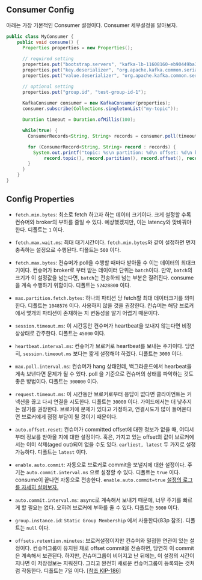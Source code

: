 ## Consumer Config
아래는 가장 기본적인 Consumer 설정이다. Consumer 세부설정을 알아보자.

~~~java
public class MyConsumer {
    public void consume() {
      Properties properties = new Properties();
      
      // required setting
      properties.put("bootstrap.servers", "kafka-lb-11608160-eb90449ba349.kr.lb.naverncp.com:9092");
      properties.put("key.deserializer", "org.apache.kafka.common.serialization.StringDeserializer");
      properties.put("value.deserializer", "org.apache.kafka.common.serialization.StringDeserializer");

      // optional setting
      properties.put("group.id", "test-group-id-1");
      
      KafkaConsumer consumer = new KafkaConsumer(properties);
      consumer.subscribe(Collections.singletonList("my-topic"));

      Duration timeout = Duration.ofMillis(100);

      while(true) {
        ConsumerRecords<String, String> records = consumer.poll(timeout);

        for (ConsumerRecord<String, String> record : records) {
          System.out.printf("topic: %s\n partition: %d\n offset: %d\n key: %s value: %s",
              record.topic(), record.partition(), record.offset(), record.key(), record.value());
        }
      }
    }
}
~~~

## Config Properties
- `fetch.min.bytes`: 최소로 fetch 하고자 하는 데이터 크기이다. 크게 설정할 수록 컨슈머와 broker의 부하를 줄일 수 있다. 예상했겠지만, 이는 latency와 맞바꿔야 한다. 디폴트는 `1` 이다.
- `fetch.max.wait.ms`: 최대 대기시간이다. `fetch.min.bytes`와 같이 설정하면 먼저 충족하는 설정으로 수행된다. 디폴트는 `500` 이다.
- `fetch.max.bytes`: 컨슈머가 poll을 수행할 때마다 받아올 수 이는 데이터의 최대크기이다. 컨슈머가 broker로 부터 받는 데이이터 단위는 `batch`이다. 
만약, `batch`의 크기가 이 설정값을 넘는다면, `batch`는 전송하되 넘는 부분은 잘려진다. consume을 계속 수행하기 위함이다. 디폴트는 `52428800` 이다.
- `max.partition.fetch.bytes`: 하나의 파티션 당 fetch할 최대 데이터크기를 의미한다. 디폴트는 `1048576` 이다. 
사용하지 않을 것을 권장한다. 컨슈머는 해당 브로커에서 몇개의 파티션이 존재하는 지 변동성을 알기 어렵기 때문이다.

- `session.timeout.ms`: 이 시간동안 컨슈머가 heartbeat을 보내지 않는다면 비정상상태로 간주한다. 디폴트는 `45000` 이다.
- `heartbeat.interval.ms`: 컨슈머가 브로커로 heartbeat를 보내는 주기이다. 당연히, `session.timeout.ms` 보다는 짧게 설정해야 하겠다. 
디폴트는 `3000` 이다.
- `max.poll.interval.ms`: 컨슈머가 hang 상태인데, 백그라운드에서 hearbeat을 게속 보낸다면 문제가 될 수 있다. poll 을 기준으로 컨슈머의 상태를 파악하는 것도 좋은 방법이다.
디폴트는 `300000` 이다. 

- `request.timeout.ms`: 이 시간동안 브로커로부터 응답이 없다면 클라이언트는 커넥션을 끊고 다시 연결을 시도한다. 디폴트는 `30000` 이다. 
가이드에서는 더 낮추지는 않기를 권장한다. 브로커에 문제가 있다고 가정하고, 연결시도가 많이 들어온다면 브로커에게 점점 부담이 될 것이기 때문이다.

- `auto.offset.reset`: 컨슈머가 committed offset에 대한 정보가 없을 때, 어디서부터 정보를 받아올 지에 대한 설정이다. 
혹은, 가지고 있는 offset의 값이 브로커에서는 이미 삭제(aged out)되어 없을 수도 있다. `earliest, latest` 두 가지로 설정 가능하다. 디폴트는 `latest` 이다.
- `enable.auto.commit`: 자동으로 브로커로 commit을 보낼지에 대한 설정이다. 주기는 `auto.commit.interval.ms` 으로 설정할 수 있다. 디폴트는 `true` 이다.
consume이 끝나면 자동으로 전송한다. `enable.auto.commit=true` [설정의 로그를 자세히 살펴보자.](C_4_Consumer-Log.md)
- `auto.commit.interval.ms`: async로 계속해서 보내기 때문에, 너무 주기를 빠르게 할 필요는 없다. 오히려 브로커에 부하를 줄 수 있다. 디폴트는 `5000` 이다.

- `group.instance.id`: `Static Group Membership` 에서 사용한다(83p 참조). 디폴트는 `null` 이다.
- `offsets.retention.minutes`: 브로커설정이지만 컨슈머와 밀접한 연관이 있는 설정이다. 컨슈머그룹이 유지된 채로 offset commit을 전송하면, 당연히 이 commit은 계속해서 보관된다.
하지만, 컨슈머그룹이 비어지고 난 뒤에는, 이 설정의 시간이 지나면 이 저장정보는 지워진다. 그리고 완전히 새로운 컨슈머그룹이 등록되는 것처럼 작동한다. 디폴트는 7일 이다.
[[참조 KIP-186]](https://cwiki.apache.org/confluence/display/KAFKA/KIP-186%3A+Increase+offsets+retention+default+to+7+days)


